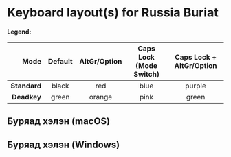 # Keyboard layout(s) for Russia Buriat

**Legend:**

| Mode       | Default | AltGr/Option | Caps Lock (Mode Switch) | Caps Lock + AltGr/Option |
| ----------:|:-------:|:------------:|:-----------------------:|:------------------------:|
|**Standard**| black   | red          | blue                    | purple                   |
|**Deadkey** | green   | orange       | pink                    | green                    |


## Буряад хэлэн (macOS)

  

## Буряад хэлэн (Windows)

  
